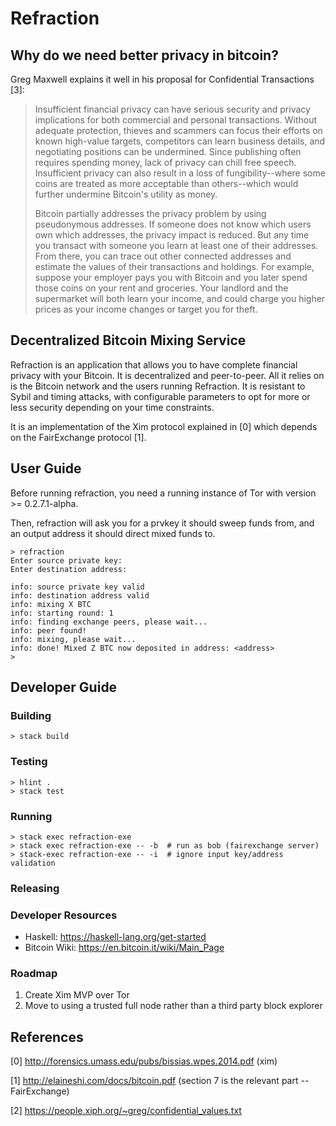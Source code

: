 # Refraction

## Why do we need better privacy in bitcoin?

Greg Maxwell explains it well in his proposal for Confidential Transactions [3]:

> Insufficient financial privacy can have serious security and privacy
> implications for both commercial and personal transactions. Without
> adequate protection, thieves and scammers can focus their efforts on
> known high-value targets, competitors can learn business details, and
> negotiating positions can be undermined. Since publishing often requires
> spending money, lack of privacy can chill free speech.  Insufficient
> privacy can also result in a loss of fungibility--where some coins are
> treated as more acceptable than others--which would further undermine
> Bitcoin's utility as money.
> 
> Bitcoin partially addresses the privacy problem by using pseudonymous
> addresses. If someone does not know which users own which addresses,
> the privacy impact is reduced. But any time you transact with someone
> you learn at least one of their addresses. From there, you can trace out
> other connected addresses and estimate the values of their transactions
> and holdings. For example, suppose your employer pays you with Bitcoin
> and you later spend those coins on your rent and groceries. Your landlord
> and the supermarket will both learn your income, and could charge you
> higher prices as your income changes or target you for theft.


## Decentralized Bitcoin Mixing Service

Refraction is an application that allows you to have complete financial privacy with your Bitcoin. It is decentralized and peer-to-peer. All it relies on is the Bitcoin network and the users running Refraction. It is resistant to Sybil and timing attacks, with configurable parameters to opt for more or less security depending on your time constraints.

It is an implementation of the Xim protocol explained in [0] which depends on the FairExchange protocol [1].


## User Guide

Before running refraction, you need a running instance of Tor with version >= 0.2.7.1-alpha.

Then, refraction will ask you for a prvkey it should sweep funds from, and an output
address it should direct mixed funds to.

```
> refraction
Enter source private key:
Enter destination address:

info: source private key valid
info: destination address valid
info: mixing X BTC
info: starting round: 1
info: finding exchange peers, please wait...
info: peer found!
info: mixing, please wait...
info: done! Mixed Z BTC now deposited in address: <address>
>
```

## Developer Guide

### Building

    > stack build

### Testing

    > hlint .
    > stack test

### Running

    > stack exec refraction-exe
    > stack exec refraction-exe -- -b  # run as bob (fairexchange server)
    > stack-exec refraction-exe -- -i  # ignore input key/address validation

### Releasing

### Developer Resources

- Haskell: https://haskell-lang.org/get-started
- Bitcoin Wiki: https://en.bitcoin.it/wiki/Main_Page


### Roadmap

1. Create Xim MVP over Tor
2. Move to using a trusted full node rather than a third party block explorer

## References


[0] http://forensics.umass.edu/pubs/bissias.wpes.2014.pdf (xim)

[1] http://elaineshi.com/docs/bitcoin.pdf (section 7 is the relevant part -- FairExchange)

[2] https://people.xiph.org/~greg/confidential_values.txt
